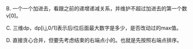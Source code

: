 B. 一个一个加进去，看跟之前的递增递减关系，并维护不超过加进去的第一个数v[0]。

C. 三维dp，dp[i,j,0/1]表示后i位后面最大数字是多少，是否改动过的max值。

D. 直接贪心合并，但要先考虑结束的右端点小的。也就是先按照右端点排序。
